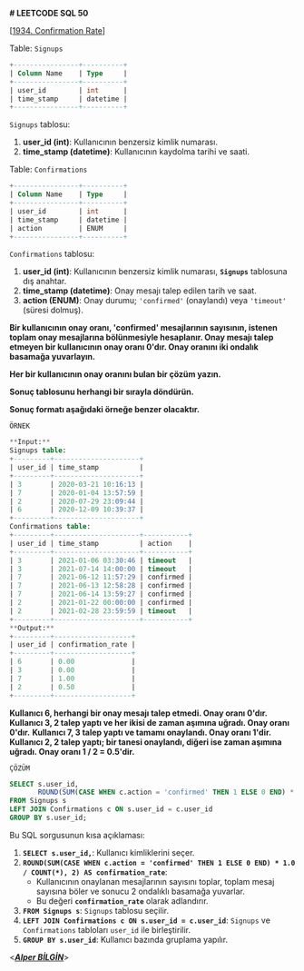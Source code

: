 **# LEETCODE SQL 50**

[[1934. Confirmation Rate](https://leetcode.com/problems/confirmation-rate/)]

Table: `Signups`

```sql
+----------------+----------+
| Column Name    | Type     |
+----------------+----------+
| user_id        | int      |
| time_stamp     | datetime |
+----------------+----------+
```

`Signups` tablosu:

1.  **user_id (int)**: Kullanıcının benzersiz kimlik numarası.
2.  **time_stamp (datetime)**: Kullanıcının kaydolma tarihi ve saati.

Table: `Confirmations`

```sql
+----------------+----------+
| Column Name    | Type     |
+----------------+----------+
| user_id        | int      |
| time_stamp     | datetime |
| action         | ENUM     |
+----------------+----------+
```

`Confirmations` tablosu:

1.  **user_id (int)**: Kullanıcının benzersiz kimlik numarası, **`Signups`** tablosuna dış anahtar.
2.  **time_stamp (datetime)**: Onay mesajı talep edilen tarih ve saat.
3.  **action (ENUM)**: Onay durumu; `'confirmed'` (onaylandı) veya `'timeout'` (süresi dolmuş).

**Bir kullanıcının onay oranı, 'confirmed' mesajlarının sayısının, istenen toplam onay mesajlarına bölünmesiyle hesaplanır. Onay mesajı talep etmeyen bir kullanıcının onay oranı 0'dır. Onay oranını iki ondalık basamağa yuvarlayın.**

**Her bir kullanıcının onay oranını bulan bir çözüm yazın.**

**Sonuç tablosunu herhangi bir sırayla döndürün.**

**Sonuç formatı aşağıdaki örneğe benzer olacaktır.**

`ÖRNEK`

```sql
**Input:**
Signups table:
+---------+---------------------+
| user_id | time_stamp          |
+---------+---------------------+
| 3       | 2020-03-21 10:16:13 |
| 7       | 2020-01-04 13:57:59 |
| 2       | 2020-07-29 23:09:44 |
| 6       | 2020-12-09 10:39:37 |
+---------+---------------------+
Confirmations table:
+---------+---------------------+-----------+
| user_id | time_stamp          | action    |
+---------+---------------------+-----------+
| 3       | 2021-01-06 03:30:46 | timeout   |
| 3       | 2021-07-14 14:00:00 | timeout   |
| 7       | 2021-06-12 11:57:29 | confirmed |
| 7       | 2021-06-13 12:58:28 | confirmed |
| 7       | 2021-06-14 13:59:27 | confirmed |
| 2       | 2021-01-22 00:00:00 | confirmed |
| 2       | 2021-02-28 23:59:59 | timeout   |
+---------+---------------------+-----------+
**Output:**
+---------+-------------------+
| user_id | confirmation_rate |
+---------+-------------------+
| 6       | 0.00              |
| 3       | 0.00              |
| 7       | 1.00              |
| 2       | 0.50              |
+---------+-------------------+
```

**Kullanıcı 6, herhangi bir onay mesajı talep etmedi. Onay oranı 0'dır.**
**Kullanıcı 3, 2 talep yaptı ve her ikisi de zaman aşımına uğradı. Onay oranı 0'dır.**
**Kullanıcı 7, 3 talep yaptı ve tamamı onaylandı. Onay oranı 1'dir.**
**Kullanıcı 2, 2 talep yaptı; bir tanesi onaylandı, diğeri ise zaman aşımına uğradı. Onay oranı 1 / 2 = 0.5'dir.**

`ÇÖZÜM`

```sql
SELECT s.user_id,
       ROUND(SUM(CASE WHEN c.action = 'confirmed' THEN 1 ELSE 0 END) * 1.0 / COUNT(*), 2) AS confirmation_rate
FROM Signups s
LEFT JOIN Confirmations c ON s.user_id = c.user_id
GROUP BY s.user_id;
```

Bu SQL sorgusunun kısa açıklaması:

1.  **`SELECT s.user_id,`**: Kullanıcı kimliklerini seçer.
2.  **`ROUND(SUM(CASE WHEN c.action = 'confirmed' THEN 1 ELSE 0 END) * 1.0 / COUNT(*), 2) AS confirmation_rate`**:
    - Kullanıcının onaylanan mesajlarının sayısını toplar, toplam mesaj sayısına böler ve sonucu 2 ondalıklı basamağa yuvarlar.
    - Bu değeri **`confirmation_rate`** olarak adlandırır.
3.  **`FROM Signups s`**: `Signups` tablosu seçilir.
4.  **`LEFT JOIN Confirmations c ON s.user_id = c.user_id`**: `Signups` ve `Confirmations` tabloları `user_id` ile birleştirilir.
5.  **`GROUP BY s.user_id`**: Kullanıcı bazında gruplama yapılır.
    &nbsp;

<**_[Alper BİLGİN](https://github.com/DREAXS)_**>

